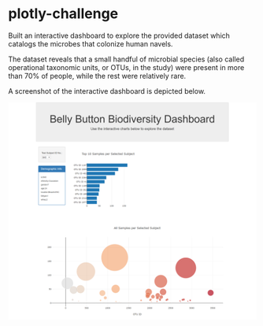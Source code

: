 # plotly-challenge

Built an interactive dashboard to explore the provided dataset which catalogs the microbes that colonize human navels.

The dataset reveals that a small handful of microbial species (also called operational taxonomic units, or OTUs, in the study) were present in more than 70% of people, while the rest were relatively rare.

A screenshot of the interactive dashboard is depicted below.



![](Screencapture.png)

